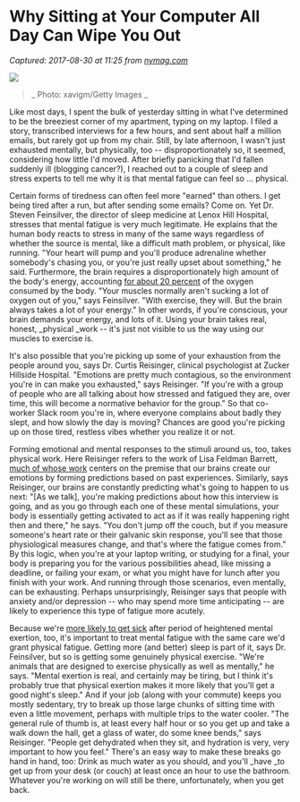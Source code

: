 # Why Sitting at Your Computer All Day Can Wipe You Out

_Captured: 2017-08-30 at 11:25 from [nymag.com](http://nymag.com/scienceofus/2017/07/sitting-at-your-computer-all-day-can-wipe-you-out.html?utm_content=buffer55085&utm_medium=social&utm_source=twitter.com&utm_campaign=buffer)_

![](https://pixel.nymag.com/imgs/daily/science/2017/07/18/18-brain-exhaustion.w710.h473.2x.jpg)

> _ Photo: xavigm/Getty Images _

Like most days, I spent the bulk of yesterday sitting in what I've determined to be the breeziest corner of my apartment, typing on my laptop. I filed a story, transcribed interviews for a few hours, and sent about half a million emails, but rarely got up from my chair. Still, by late afternoon, I wasn't just exhausted mentally, but physically, too -- disproportionately so, it seemed, considering how little I'd moved. After briefly panicking that I'd fallen suddenly ill (blogging cancer?), I reached out to a couple of sleep and stress experts to tell me why it is that mental fatigue can feel so … physical.

Certain forms of tiredness can often feel more "earned" than others. I get being tired after a run, but after sending some emails? Come on. Yet Dr. Steven Feinsilver, the director of sleep medicine at Lenox Hill Hospital, stresses that mental fatigue is very much legitimate. He explains that the human body reacts to stress in many of the same ways regardless of whether the source is mental, like a difficult math problem, or physical, like running. "Your heart will pump and you'll produce adrenaline whether somebody's chasing you, or you're just really upset about something," he said. Furthermore, the brain requires a disproportionately high amount of the body's energy, accounting [for about 20 percent](http://www.pnas.org/content/99/16/10237.full) of the oxygen consumed by the body. "Your muscles normally aren't sucking a lot of oxygen out of you," says Feinsilver. "With exercise, they will. But the brain always takes a lot of your energy." In other words, if you're conscious, your brain demands your energy, and lots of it. Using your brain takes real, honest, _physical _work -- it's just not visible to us the way using our muscles to exercise is.

It's also possible that you're picking up some of your exhaustion from the people around you, says Dr. Curtis Reisinger, clinical psychologist at Zucker Hillside Hospital. "Emotions are pretty much contagious, so the environment you're in can make you exhausted," says Reisinger. "If you're with a group of people who are all talking about how stressed and fatigued they are, over time, this will become a normative behavior for the group." So that co-worker Slack room you're in, where everyone complains about badly they slept, and how slowly the day is moving? Chances are good you're picking up on those tired, restless vibes whether you realize it or not.

Forming emotional and mental responses to the stimuli around us, too, takes physical work. Here Reisinger refers to the work of Lisa Feldman Barrett, [much of whose work](http://nymag.com/scienceofus/2017/03/what-emotions-really-are-according-to-science.html) centers on the premise that our brains create our emotions by forming predictions based on past experiences. Similarly, says Reisinger, our brains are constantly predicting what's going to happen to us next: "[As we talk], you're making predictions about how this interview is going, and as you go through each one of these mental simulations, your body is essentially getting activated to act as if it was really happening right then and there," he says. "You don't jump off the couch, but if you measure someone's heart rate or their galvanic skin response, you'll see that those physiological measures change, and that's where the fatigue comes from." By this logic, when you're at your laptop writing, or studying for a final, your body is preparing you for the various possibilities ahead, like missing a deadline, or failing your exam, or what you might have for lunch after you finish with your work. And running through those scenarios, even mentally, can be exhausting. Perhaps unsurprisingly, Reisinger says that people with anxiety and/or depression -- who may spend more time anticipating -- are likely to experience this type of fatigue more acutely.

Because we're [more likely to get sick](http://www.medicaldaily.com/pulse/why-do-we-always-get-sick-right-after-final-exams-its-complicated-366776) after period of heightened mental exertion, too, it's important to treat mental fatigue with the same care we'd grant physical fatigue. Getting more (and better) sleep is part of it, says Dr. Feinsilver, but so is getting some genuinely physical exercise. "We're animals that are designed to exercise physically as well as mentally," he says. "Mental exertion is real, and certainly may be tiring, but I think it's probably true that physical exertion makes it more likely that you'll get a good night's sleep." And if your job (along with your commute) keeps you mostly sedentary, try to break up those large chunks of sitting time with even a little movement, perhaps with multiple trips to the water cooler. "The general rule of thumb is, at least every half hour or so you get up and take a walk down the hall, get a glass of water, do some knee bends," says Reisinger. "People get dehydrated when they sit, and hydration is very, very important to how you feel." There's an easy way to make these breaks go hand in hand, too: Drink as much water as you should, and you'll _have _to get up from your desk (or couch) at least once an hour to use the bathroom. Whatever you're working on will still be there, unfortunately, when you get back.

